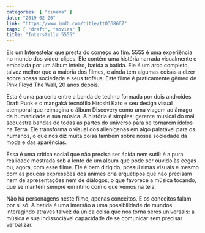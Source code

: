 ```yaml
---
categories: [ "cinema" ]
date: "2019-02-20"
link: "https://www.imdb.com/title/tt0368667"
tags: [ "draft", "movies" ]
title: "Interstella 5555"
---
```

Eis um Interestelar que presta do começo ao fim. 5555 é uma experiência no mundo dos vídeo-clipes. Ele contém uma história narrada visualmente e embalada por um álbum inteiro, batida a batida. Ele é um arco completo, talvez melhor que a maioria dos filmes, e ainda tem algumas coisas a dizer sobre nossa sociedade e seus troféus. Este filme é praticamente gêmeo de Pink Floyd The Wall, 20 anos depois.

Esta é uma parceria entre a banda de techno formada por dois androides Draft Punk e o mangaká tecnófilo Hiroshi Kato e seu design visual atemporal que reimagina o álbum Discovery como uma viagem ao âmago da humanidade e sua música. A história é simples: gerente musical do mal sequestra bandas de todas as partes do universo para se tornarem ídolos na Terra. Ele transforma o visual dos alienígenas em algo palatável para os humanos, o que nos diz muita coisa também sobre nossa sociedade da moda e das aparências.

Essa é uma crítica social que não precisa ser ácida nem sutil: é a pura realidade mostrada sob a lente de um álbum que pode ser ouvido às cegas ou, agora, com esse filme. Ele é bem dirigido, possui rimas visuais e mesmo com as poucas expressões dos animes cria arquétipos que não precisam nem de apresentações nem de diálogos, o que favorece a música tocando, que se mantém sempre em ritmo com o que vemos na tela.

Não há personagens neste filme, apenas conceitos. E os conceitos falam por si só. A batida é uma imersão a uma possibilidade de mundos interagindo através talvez da única coisa que nos torna seres universais: a música e sua indissociável capacidade de se comunicar sem precisar verbalizar.
